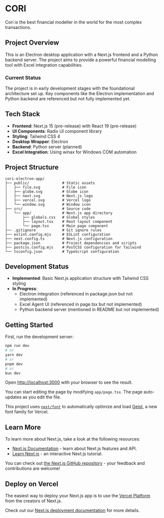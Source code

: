# CORI

Cori is the best financial modeller in the world for the most complex transactions.

## Project Overview

This is an Electron desktop application with a Next.js frontend and a Python backend server. The project aims to provide a powerful financial modelling tool with Excel integration capabilities.

### Current Status

The project is in early development stages with the foundational architecture set up. Key components like the Electron implementation and Python backend are referenced but not fully implemented yet.

## Tech Stack

- **Frontend**: Next.js 15 (pre-release) with React 19 (pre-release)
- **UI Components**: Radix UI component library
- **Styling**: Tailwind CSS 4
- **Desktop Wrapper**: Electron
- **Backend**: Python server (planned)
- **Excel Integration**: Using winax for Windows COM automation

## Project Structure

```
cori-electron-app/
├── public/               # Static assets
│   ├── file.svg          # File icon
│   ├── globe.svg         # Globe icon
│   ├── next.svg          # Next.js logo
│   ├── vercel.svg        # Vercel logo
│   └── window.svg        # Window icon
├── src/                  # Source code
│   └── app/              # Next.js app directory
│       ├── globals.css   # Global styles
│       ├── layout.tsx    # Root layout component
│       └── page.tsx      # Main page component
├── .gitignore            # Git ignore rules
├── eslint.config.mjs     # ESLint configuration
├── next.config.ts        # Next.js configuration
├── package.json          # Project dependencies and scripts
├── postcss.config.mjs    # PostCSS configuration for Tailwind
└── tsconfig.json         # TypeScript configuration
```

## Development Status

- **Implemented**: Basic Next.js application structure with Tailwind CSS styling
- **In Progress**: 
  - Electron integration (referenced in package.json but not implemented)
  - Excel Agent UI (referenced in page.tsx but not implemented)
  - Python backend server (mentioned in README but not implemented)

## Getting Started

First, run the development server:

```bash
npm run dev
# or
yarn dev
# or
pnpm dev
# or
bun dev
```

Open [http://localhost:3000](http://localhost:3000) with your browser to see the result.

You can start editing the page by modifying `app/page.tsx`. The page auto-updates as you edit the file.

This project uses [`next/font`](https://nextjs.org/docs/app/building-your-application/optimizing/fonts) to automatically optimize and load [Geist](https://vercel.com/font), a new font family for Vercel.

## Learn More

To learn more about Next.js, take a look at the following resources:

- [Next.js Documentation](https://nextjs.org/docs) - learn about Next.js features and API.
- [Learn Next.js](https://nextjs.org/learn) - an interactive Next.js tutorial.

You can check out [the Next.js GitHub repository](https://github.com/vercel/next.js) - your feedback and contributions are welcome!

## Deploy on Vercel

The easiest way to deploy your Next.js app is to use the [Vercel Platform](https://vercel.com/new?utm_medium=default-template&filter=next.js&utm_source=create-next-app&utm_campaign=create-next-app-readme) from the creators of Next.js.

Check out our [Next.js deployment documentation](https://nextjs.org/docs/app/building-your-application/deploying) for more details.
